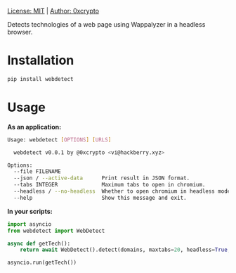 [License: MIT](LICENSE.md) | [Author: 0xcrypto](https://twitter.com/0xcrypto)

Detects technologies of a web page using Wappalyzer in a headless browser. 

# Installation

```bash
pip install webdetect
```

# Usage

**As an application:**

```bash
Usage: webdetect [OPTIONS] [URLS]

  webdetect v0.0.1 by @0xcrypto <vi@hackberry.xyz>

Options:
  --file FILENAME
  --json / --active-data      Print result in JSON format.
  --tabs INTEGER              Maximum tabs to open in chromium.
  --headless / --no-headless  Whether to open chromium in headless mode.
  --help                      Show this message and exit.
```

**In your scripts:**

```python
import asyncio
from webdetect import WebDetect

async def getTech():
	return await WebDetect().detect(domains, maxtabs=20, headless=True, logging=False)

asyncio.run(getTech())
```
